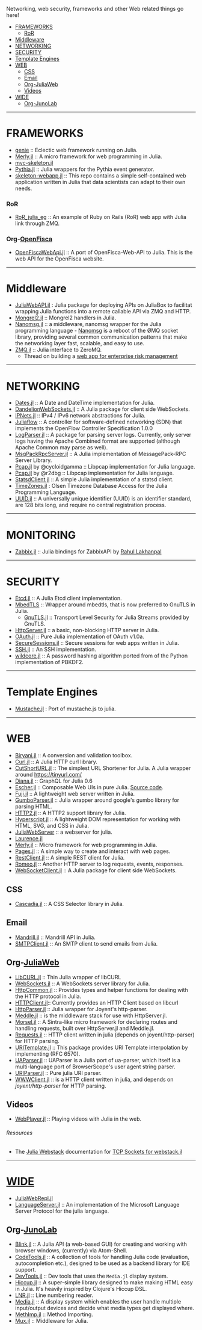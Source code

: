 Networking, web security, frameworks and other Web related things go here!

+ [FRAMEWORKS](#frameworks)
    + [RoR](#ror)
+ [Middleware](#middleware)
+ [NETWORKING](#networking)
+ [SECURITY](#security)
+ [Template Engines](#template-engines)
+ [WEB](#web)
    + [CSS](#css)
    + [Email](#email)
    + [Org-JuliaWeb](#org-juliaweb)
    + [Videos](#videos)
+ [WIDE](#wide)
    + [Org-JunoLab](#org-junolab)

----

# FRAMEWORKS
+ [genie](https://github.com/essenciary/genie) :: Eclectic web framework running on Julia.
+ [Merly.jl](https://github.com/codeneomatrix/Merly.jl) :: A micro framework for web programming in Julia.
+ [mvc-skeleton.jl](https://github.com/halla/mvc-skeleton.jl)
+ [Pythia.jl](https://github.com/Keno/Pythia.jl) :: Julia wrappers for the Pythia event generator. 
+ [skeleton-webapp.jl](https://bitbucket.org/jocklawrie/skeleton-webapp.jl) :: This repo contains a simple self-contained web application written in Julia that data scientists can adapt to their own needs.

### RoR
+ [RoR_julia_eg](https://github.com/Ken-B/RoR_julia_eg) :: An example of Ruby on Rails (RoR) web app with Julia link through ZMQ.

### Org-[OpenFisca](https://github.com/openfisca/)
+ [OpenFiscaWebApi.jl](https://github.com/openfisca/OpenFiscaWebApi.jl) :: A port of OpenFisca-Web-API to Julia. This is the web API for the OpenFisca website.

----

# Middleware
+ [JuliaWebAPI.jl](https://github.com/tanmaykm/JuliaWebAPI.jl) : Julia package for deploying APIs on JuliaBox to facilitat wrapping Julia functions into a remote callable API via ZMQ and HTTP.
+ [Mongrel2.jl](https://github.com/aviks/Mongrel2.jl) :: Mongrel2 handlers in Julia.
+ [Nanomsg.jl](https://github.com/quinnj/Nanomsg.jl) :: a middleware, nanomsg wrapper for the Julia programming language - [Nanomsg](http://nanomsg.org) is a reboot of the ØMQ socket library, providing several common communication patterns that make the networking layer fast, scalable, and easy to use. 
+ [ZMQ.jl](https://github.com/JuliaLang/ZMQ.jl) :: Julia interface to ZeroMQ.
   + Thread on building a [web app for enterprise risk management](https://groups.google.com/forum/#!topic/julia-users/umHiBwVLQ4g)

----

# NETWORKING
+ [Dates.jl](https://github.com/quinnj/Dates.jl) :: A Date and DateTime implementation for Julia.
+ [DandelionWebSockets.jl](https://github.com/dandeliondeathray/DandelionWebSockets.jl) :: A Julia package for client side WebSockets. 
+ [IPNets.jl](https://github.com/sbromberger/IPNets.jl) :: IPv4 / IPv6 network abstractions for Julia. 
+ [Juliaflow](https://github.com/pchronz/juliaflow) :: A controller for software-defined networking (SDN) that implements the OpenFlow Controller Specification 1.0.0
+ [LogParser.jl](https://github.com/randyzwitch/LogParser.jl) :: A package for parsing server logs. Currently, only server logs having the Apache Combined format are supported (although Apache Common may parse as well).
+ [MsgPackRpcServer.jl](https://github.com/remore/MsgPackRpcServer.jl) :: A Julia implementation of MessagePack-RPC Server Library.
+ [Pcap.jl](https://github.com/cycloidgamma/Pcap.jl) by @cycloidgamma :: Libpcap implementation for Julia language.
+ [Pcap.jl](https://github.com/r2dbg/Pcap.jl) by @r2dbg :: Libpcap implementation for Julia language.
+ [StatsdClient.jl](https://github.com/forio/StatsdClient.jl) :: A simple Julia implementation of a statsd client.
+ [TimeZones.jl](https://github.com/quinnj/TimeZones.jl) : Olsen Timezone Database Access for the Julia Programming Language.
+ [UUID.jl](https://github.com/forio/UUID.jl) :: A universally unique identifier (UUID) is an identifier standard, are 128 bits long, and require no central registration process.

----

# MONITORING
+ [Zabbix.jl](https://github.com/rahulkp220/Zabbix.jl) :: Julia bindings for ZabbixAPI by [Rahul Lakhanpal](https://www.rahullakhanpal.in/)

----

# SECURITY
+ [Etcd.jl](https://github.com/forio/Etcd.jl) :: A Julia Etcd client implementation.
+ [MbedTLS](https://github.com/JuliaWeb/MbedTLS.jl) :: Wrapper around mbedtls, that is now preferred to GnuTLS in Julia.
   + [GnuTLS.jl](https://github.com/JuliaWeb/GnuTLS.jl) :: Transport Level Security for Julia Streams provided by GnuTLS.
+ [HttpServer.jl](https://github.com/JuliaLang/HttpServer.jl) :: a basic, non-blocking HTTP server in Julia.
+ [OAuth.jl](https://github.com/randyzwitch/OAuth.jl) :: Pure Julia implementation of OAuth v1.0a.
+ [SecureSessions.jl](https://github.com/JockLawrie/SecureSessions.jl) :: Secure sessions for web apps written in Julia.
+ [SSH.jl](https://github.com/Keno/SSH.jl) :: An SSH implementation.
+ [wildcore.jl](https://github.com/codr4life/wildcore.jl/blob/master/pbkdf2.jl) :: A password hashing algorithm ported from of the Python implementation of PBKDF2.

----
   
# Template Engines
+ [Mustache.jl](https://github.com/jverzani/Mustache.jl) : Port of mustache.js to julia.

----

# WEB
+ [Biryani.jl](https://github.com/eraviart/Biryani.jl) :: A conversion and validation toolbox.
+ [Curl.jl](https://github.com/forio/Curl.jl) :: A Julia HTTP curl library.
+ [CutShortURL.jl](https://github.com/rahulkp220/CutShortURL.jl) :: The simplest URL Shortener for Julia. A Julia wrapper around https://tinyurl.com/
+ [Diana.jl](https://github.com/codeneomatrix/Diana.jl) :: GraphQL for Julia 0.6
+ [Escher.jl](http://escher-jl.org) :: Composable Web UIs in pure Julia. [Source code](https://github.com/shashi/Escher.jl).
+ [Fuji.jl](https://github.com/jackcook/Fuji.jl) :: A lightweight web server written in Julia.
+ [GumboParser.jl](https://github.com/porterjamesj/Gumbo.jl) :: Julia wrapper around google's gumbo library for parsing HTML.
+ [HTTP2.jl](https://github.com/sorpaas/HTTP2.jl) :: A HTTP2 support library for Julia.
+ [Hyperscript.jl](https://github.com/yurivish/Hyperscript.jl) :: A lightweight DOM representation for working with HTML, SVG, and CSS in Julia.
+ [JuliaWebServer](https://github.com/chzyer/JuliaWebServer) :: a webserver for julia.
+ [Laurence.jl](https://github.com/mneudert/Laurence.jl)
+ [Merly.jl](https://github.com/codeneomatrix/Merly.jl) :: Micro framework for web programming in Julia. 
+ [Pages.jl](https://github.com/EricForgy/Pages.jl) :: A simple way to create and interact with web pages.
+ [RestClient.jl](https://github.com/analyzere/RestClient.jl) :: A simple REST client for Julia.
+ [Romeo.jl](https://github.com/mneudert/Romeo.jl) :: Another HTTP server to log requests, events, responses.
+ [WebSocketClient.jl](https://github.com/dandeliondeathray/WebSocketClient.jl) :: A Julia package for client side WebSockets.

## CSS
+ [Cascadia.jl](https://github.com/Algocircle/Cascadia.jl) :: A CSS Selector library in Julia.

## Email
+ [Mandrill.jl](https://github.com/aviks/Mandrill.jl) :: Mandrill API in Julia.
+ [SMTPClient.jl](https://github.com/JuliaWeb/SMTPClient.jl) :: An SMTP client to send emails from Julia.

## Org-[JuliaWeb](https://github.com/JuliaWeb)
+ [LibCURL.jl](https://github.com/JuliaWeb/LibCURL.jl) :: Thin Julia wrapper of libCURL
+ [WebSockets.jl](https://github.com/JuliaWeb/WebSockets.jl) :: A WebSockets server library for Julia.
+ [HttpCommon.jl](https://github.com/JuliaWeb/HttpCommon.jl) :: Provides types and helper functions for dealing with the HTTP protocol in Julia.
+ [HTTPClient.jl](https://github.com/JuliaWeb/HTTPClient.jl):: Currently provides an HTTP Client based on libcurl
+ [HttpParser.jl](https://github.com/JuliaWeb/HttpParser.jl) :: Julia wrapper for Joyent's http-parser.
+ [Meddle.jl](https://github.com/JuliaWeb/Meddle.jl) :: is the middleware stack for use with HttpServer.jl.
+ [Morsel.jl](https://github.com/JuliaLang/Morsel.jl) :: A Sintra-like micro framework for declaring routes and handling requests, built over HttpServer.jl and Meddle.jl.
+ [Requests.jl](https://github.com/JuliaWeb/Requests.jl) :: HTTP client written in julia (depends on joyent/http-parser) for HTTP parsing. 
+ [URITemplate.jl](https://github.com/JuliaWeb/URITemplate.jl) :: This package provides URI Template interpolation by implementing (RFC 6570).
+ [UAParser.jl](https://github.com/JuliaWeb/UAParser.jl) :: UAParser is a Julia port of ua-parser, which itself is a multi-language port of BrowserScope's user agent string parser.
+ [URIParser.jl](https://github.com/JuliaWeb/URIParser.jl) :: Pure julia URI parser.
+ [WWWClient.jl](https://github.com/JuliaWeb//WWWClient.jl) :: is a HTTP client written in julia, and depends on _joyent/http-parser_ for HTTP parsing. 

## Videos
+ [WebPlayer.jl](https://github.com/SimonDanisch/WebPlayer.jl) :: Playing videos with Julia in the web. 

###### Resources
+ The [Julia Webstack](http://juliawebstack.org) documentation for [TCP Sockets for webstack.jl](http://blog.leahhanson.us/using-tcp-sockets-in-julia.html)

----

# [WIDE](https://en.wikipedia.org/wiki/Web_integrated_development_environment)
+ [JuliaWebRepl.jl](https://github.com/vtjnash/JuliaWebRepl.jl)
+ [LanguageServer.jl](https://github.com/JuliaEditorSupport/LanguageServer.jl) :: An implementation of the Microsoft Language Server Protocol for the julia language.

## Org-[JunoLab](https://github.com/JunoLab/)
+ [Blink.jl](https://github.com/JunoLab/Blink.jl) :: A Julia API (a web-based GUI) for creating and working with browser windows, (currently) via Atom-Shell.
+ [CodeTools.jl](https://github.com/JunoLab/CodeTools.jl) :: A collection of tools for handling Julia code (evaluation, autocompletion etc.), designed to be used as a backend library for IDE support.
+ [DevTools.jl](https://github.com/JunoLab/DevTools.jl) :: Dev tools that uses the `Media.jl` display system.
+ [Hiccup.jl](https://github.com/JunoLab/Hiccup.jl) :: A super-simple library designed to make making HTML easy in Julia. It's heavily inspired by Clojure's Hiccup DSL.
+ [LNR.jl](https://github.com/JunoLab/LNR.jl) :: Line numbering reader.
+ [Media.jl](https://github.com/JunoLab/Media.jl) :: A display system which enables the user handle multiple input/output devices and decide what media types get displayed where.
+ [MethImp.jl](https://github.com/JunoLab/MethImp.jl) :: Method Importing.
+ [Mux.jl](https://github.com/JunoLab/Mux.jl) :: Middleware for Julia.


